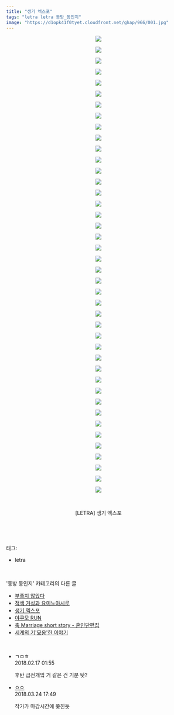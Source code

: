 ```yaml
---
title: "생기 엑스포"
tags: "letra letra 동방_동인지"
image: "https://d1opk41f0tyet.cloudfront.net/ghap/966/001.jpg"
---
```

<div class="article">
<p style="text-align: center; clear: none; float: none;"><img src="{{ site.imgserver10 }}/ghap/966/001.jpg"/></p>
<p style="text-align: center; clear: none; float: none;"><img src="{{ site.imgserver10 }}/ghap/966/002.jpg"/></p>
<p style="text-align: center; clear: none; float: none;"><img src="{{ site.imgserver10 }}/ghap/966/003.jpg"/></p>
<p style="text-align: center; clear: none; float: none;"><img src="{{ site.imgserver10 }}/ghap/966/004.jpg"/></p>
<p style="text-align: center; clear: none; float: none;"><img src="{{ site.imgserver10 }}/ghap/966/005.jpg"/></p>
<p style="text-align: center; clear: none; float: none;"><img src="{{ site.imgserver10 }}/ghap/966/006.jpg"/></p>
<p style="text-align: center; clear: none; float: none;"><img src="{{ site.imgserver10 }}/ghap/966/007.jpg"/></p>
<p style="text-align: center; clear: none; float: none;"><img src="{{ site.imgserver10 }}/ghap/966/008.jpg"/></p>
<p style="text-align: center; clear: none; float: none;"><img src="{{ site.imgserver10 }}/ghap/966/009.jpg"/></p>
<p style="text-align: center; clear: none; float: none;"><img src="{{ site.imgserver10 }}/ghap/966/010.jpg"/></p>
<p style="text-align: center; clear: none; float: none;"><img src="{{ site.imgserver10 }}/ghap/966/011.jpg"/></p>
<p style="text-align: center; clear: none; float: none;"><img src="{{ site.imgserver10 }}/ghap/966/012.jpg"/></p>
<p style="text-align: center; clear: none; float: none;"><img src="{{ site.imgserver10 }}/ghap/966/013.jpg"/></p>
<p style="text-align: center; clear: none; float: none;"><img src="{{ site.imgserver10 }}/ghap/966/014.jpg"/></p>
<p style="text-align: center; clear: none; float: none;"><img src="{{ site.imgserver10 }}/ghap/966/015.jpg"/></p>
<p style="text-align: center; clear: none; float: none;"><img src="{{ site.imgserver10 }}/ghap/966/016.jpg"/></p>
<p style="text-align: center; clear: none; float: none;"><img src="{{ site.imgserver10 }}/ghap/966/017.jpg"/></p>
<p style="text-align: center; clear: none; float: none;"><img src="{{ site.imgserver10 }}/ghap/966/018.jpg"/></p>
<p style="text-align: center; clear: none; float: none;"><img src="{{ site.imgserver10 }}/ghap/966/019.jpg"/></p>
<p style="text-align: center; clear: none; float: none;"><img src="{{ site.imgserver10 }}/ghap/966/020.jpg"/></p>
<p style="text-align: center; clear: none; float: none;"><img src="{{ site.imgserver10 }}/ghap/966/021.jpg"/></p>
<p style="text-align: center; clear: none; float: none;"><img src="{{ site.imgserver10 }}/ghap/966/022.jpg"/></p>
<p style="text-align: center; clear: none; float: none;"><img src="{{ site.imgserver10 }}/ghap/966/023.jpg"/></p>
<p style="text-align: center; clear: none; float: none;"><img src="{{ site.imgserver10 }}/ghap/966/024.jpg"/></p>
<p style="text-align: center; clear: none; float: none;"><img src="{{ site.imgserver10 }}/ghap/966/025.jpg"/></p>
<p style="text-align: center; clear: none; float: none;"><img src="{{ site.imgserver10 }}/ghap/966/026.jpg"/></p>
<p style="text-align: center; clear: none; float: none;"><img src="{{ site.imgserver10 }}/ghap/966/027.jpg"/></p>
<p style="text-align: center; clear: none; float: none;"><img src="{{ site.imgserver10 }}/ghap/966/028.jpg"/></p>
<p style="text-align: center; clear: none; float: none;"><img src="{{ site.imgserver10 }}/ghap/966/029.jpg"/></p>
<p style="text-align: center; clear: none; float: none;"><img src="{{ site.imgserver10 }}/ghap/966/030.jpg"/></p>
<p style="text-align: center; clear: none; float: none;"><img src="{{ site.imgserver10 }}/ghap/966/031.jpg"/></p>
<p style="text-align: center; clear: none; float: none;"><img src="{{ site.imgserver10 }}/ghap/966/032.jpg"/></p>
<p style="text-align: center; clear: none; float: none;"><img src="{{ site.imgserver10 }}/ghap/966/033.jpg"/></p>
<p style="text-align: center; clear: none; float: none;"><img src="{{ site.imgserver10 }}/ghap/966/034.jpg"/></p>
<p style="text-align: center; clear: none; float: none;"><img src="{{ site.imgserver10 }}/ghap/966/035.jpg"/></p>
<p style="text-align: center; clear: none; float: none;"><img src="{{ site.imgserver10 }}/ghap/966/036.jpg"/></p>
<p style="text-align: center; clear: none; float: none;"><img src="{{ site.imgserver10 }}/ghap/966/037.jpg"/></p>
<p style="text-align: center; clear: none; float: none;"><img src="{{ site.imgserver10 }}/ghap/966/038.jpg"/></p>
<p style="text-align: center; clear: none; float: none;"><img src="{{ site.imgserver10 }}/ghap/966/039.jpg"/></p>
<p style="text-align: center; clear: none; float: none;"><img src="{{ site.imgserver10 }}/ghap/966/040.jpg"/></p>
<p style="text-align: center; clear: none; float: none;"><img src="{{ site.imgserver10 }}/ghap/966/041.jpg"/></p>
<p style="text-align: center; clear: none; float: none;"><img src="{{ site.imgserver10 }}/ghap/966/042.jpg"/></p>
<p style="text-align: center; clear: none; float: none;"><br/></p>
<p style="text-align: center; clear: none; float: none;">[LETRA] 생기 엑스포</p>
<p><br/></p>
</div><br/>
<div class="tagTrail">
<p>태그: </p>
<ul>
<li>letra</li>
</ul>
</div><br/>
<div class="another">
<p>'동방 동인지' 카테고리의 다른 글</p>
<ul>
<li><a href="/ghap_968">부풀지 않았다</a></li>
<li><a href="/ghap_967">적색 거성과 요미노아시로</a></li>
<li><a href="/ghap_966">생기 엑스포</a></li>
<li><a href="/ghap_965">야쿠모 RUN</a></li>
<li><a href="/ghap_963">축 Marriage short story - 혼인단편집</a></li>
<li><a href="/ghap_962">세계의 기'묘옹'한 이야기</a></li>
</ul>
</div><br/>
<div class="cb_module cb_fluid">
<div class="cb_wrt cb_profile">
<div class="comment">
<ul>
<li class="cb_thumb_off" id="comment15200771">
<div class="cb_comment_area">
<div class="cb_info_area">
<div class="cb_section">
<span class="cb_nick_name">ㄱㅁㅎ</span>
</div>
<div class="cb_section">
<span class="cb_date">2018.02.17 01:55 </span>
</div>
</div>
<div class="cb_dsc_comment">
<p class="cb_dsc">
											후반 급전개잌 거 같은 건 기분 탓?
										</p>
</div>
</div></li>
<li class="cb_thumb_off" id="comment15226202">
<div class="cb_comment_area">
<div class="cb_info_area">
<div class="cb_section">
<span class="cb_nick_name"> <a href="http://http:/gggtttt" onclick="return openLinkInNewWindow(this)">ㅇㅇ</a></span>
</div>
<div class="cb_section">
<span class="cb_date">2018.03.24 17:49 </span>
</div>
</div>
<div class="cb_dsc_comment">
<p class="cb_dsc">
											작가가 마감시간에 쫒낀듯
										</p>
</div>
</div></li>
</ul>
</div>
</div><!-- commentList close -->
</div><br/>
